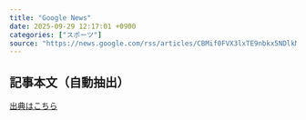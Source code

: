 ```yaml
---
title: "Google News"
date: 2025-09-29 12:17:01 +0900
categories: ["スポーツ"]
source: "https://news.google.com/rss/articles/CBMif0FVX3lxTE9nbkx5NDlkMXpISmZOSDY4dTBKaU9BSHh3bzkzRUdDbTBNY1RROGpJcnNRaTJTTy13T1AzX1JMenMxRU9FQ21nNXc0ZkVIdXRvTlVqRzVfcU1acmU3a3N5eVN5cWJUc0MyTkQ2ZEZjN2RtbzUwZlAwOWdtZ3J0LTQ?oc=5"
---
```


## 記事本文（自動抽出）
<body class="y0K44d EA71Tc" id="readabilityBody"></body>

[出典はこちら](https://news.google.com/rss/articles/CBMif0FVX3lxTE9nbkx5NDlkMXpISmZOSDY4dTBKaU9BSHh3bzkzRUdDbTBNY1RROGpJcnNRaTJTTy13T1AzX1JMenMxRU9FQ21nNXc0ZkVIdXRvTlVqRzVfcU1acmU3a3N5eVN5cWJUc0MyTkQ2ZEZjN2RtbzUwZlAwOWdtZ3J0LTQ?oc=5)
